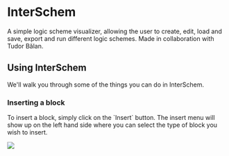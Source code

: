 # InterSchem
A simple logic scheme visualizer, allowing the user to create, edit, load and save, export and run different logic schemes.
Made in collaboration with Tudor Bălan.
## Using InterSchem
We'll walk you through some of the things you can do in InterSchem.
### Inserting a block <br>
<p>To insert a block, simply click on the `Insert` button. The insert menu will show up on the left hand side where you can select the type of block you wish to insert.</p>
<img src="https://media.giphy.com/media/M5UzxrVjOYOZWUaUfF/giphy.gif" heigth="800"></img>

